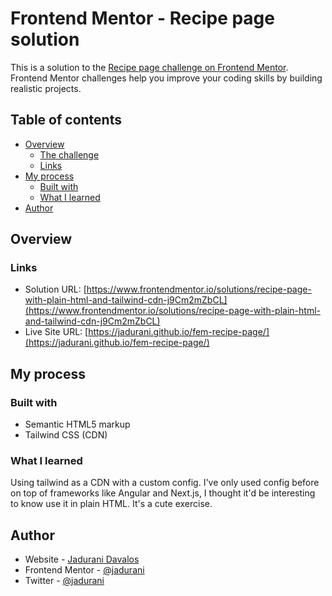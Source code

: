 # Frontend Mentor - Recipe page solution

This is a solution to the [Recipe page challenge on Frontend Mentor](https://www.frontendmentor.io/challenges/recipe-page-KiTsR8QQKm). Frontend Mentor challenges help you improve your coding skills by building realistic projects.

## Table of contents

- [Overview](#overview)
  - [The challenge](#the-challenge)
  - [Links](#links)
- [My process](#my-process)
  - [Built with](#built-with)
  - [What I learned](#what-i-learned)
- [Author](#author)

## Overview

### Links

- Solution URL: [https://www.frontendmentor.io/solutions/recipe-page-with-plain-html-and-tailwind-cdn-j9Cm2mZbCL](https://www.frontendmentor.io/solutions/recipe-page-with-plain-html-and-tailwind-cdn-j9Cm2mZbCL)
- Live Site URL: [https://jadurani.github.io/fem-recipe-page/](https://jadurani.github.io/fem-recipe-page/)

## My process

### Built with

- Semantic HTML5 markup
- Tailwind CSS (CDN)

### What I learned

Using tailwind as a CDN with a custom config. I've only used config before on top of frameworks like Angular and Next.js, I thought it'd be interesting to know use it in plain HTML. It's a cute exercise.

## Author

- Website - [Jadurani Davalos](https://www.jadurani.me/)
- Frontend Mentor - [@jadurani](https://www.frontendmentor.io/profile/jadurani)
- Twitter - [@jadurani](https://www.twitter.com/jadurani)
